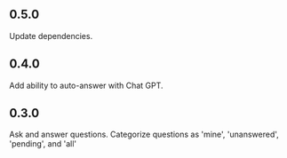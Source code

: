 ## 0.5.0

Update dependencies.

## 0.4.0

Add ability to auto-answer with Chat GPT.

## 0.3.0

Ask and answer questions. Categorize questions as 'mine', 'unanswered', 'pending', and 'all'